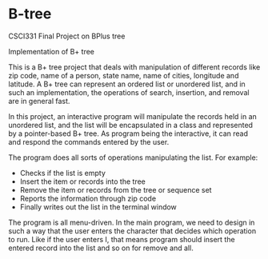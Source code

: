 # B-tree
CSCI331 Final Project on BPlus tree

Implementation of B+ tree 

This is a B+ tree project that deals with manipulation of different records like zip code, 
name of a person, state name, name of cities, longitude and latitude. 
A B+ tree can represent an ordered list or unordered list, and in such an
implementation, the operations of search, insertion, and removal are in general fast.

In this project, an interactive program will manipulate the records 
held in an unordered list, and the list will be encapsulated in a class and 
represented by a pointer-based B+ tree. As program being the interactive, it can 
read and respond the commands entered by the user. 

The program does all sorts of operations manipulating the list. For example:
- Checks if the list is empty
-	Insert the item or records into the tree
-	Remove the item or records from the tree or sequence set 
-	Reports the information through zip code
-	Finally writes out the list in the terminal window

The program is all menu-driven. In the main program, we need to design in such 
a way that the user enters the character that decides which operation to run. 
Like if the user enters I, that means program should insert the 
entered record into the list and so on for remove and all.

